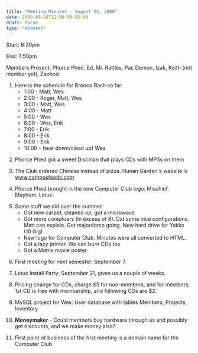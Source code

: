 ```yaml
---
title: "Meeting Minutes - August 24, 2000"
date: 2000-08-24T12:00:00-05:00
draft: false
type: "minutes"
---
```


Start: 6:30pm </p><p>
End: 7:50pm </p><p>
Members Present: Phorce Phed, Ed, Mr. Rattles, Pac Demon, Izak, Keith (not member yet), Zaphod </p><p>
1. Here is the schedule for Bronco Bash so far: <ul> <li> 1:00 - Matt, Wes</li> <li> 2:00 - Roger, Matt, Wes</li> <li> 3:00 - Matt, Wes</li> <li> 4:00 - Matt</li> <li> 5:00 - Wes</li> <li> 6:00 - Wes, Erik</li> <li> 7:00 - Erik</li> <li> 8:00 - Erik</li> <li> 9:00 - Erik</li> <li> 10:00 - (tear down/clean up) Wes</li> </ul> </p><p>
2. Phorce Phed got a sweet Discman that plays CDs with MP3s on them </p><p>
3. The Club ordered Chinese instead of pizza.  Hunan Garden's website is www.campusfoods.com </p><p>
4. Phorce Phed brought in the new Computer Club logo: Mischief. Mayhem. Linux. </p><p>
5. Some stuff we did over the summer: <ul> <li>Got new carpet, cleaned up, got a microwave.</li> <li>Got more comptuers (in excess of 8). Did some nice configurations, Matt can explain. Got majordomo going. New hard drive for Yakko (10 Gig)</li> <li>New logo for Computer Club.  Minutes were all converted to HTML.</li> <li>Got a lazy printer.  We can burn CDs too</li> <li>Got a Matrix movie poster.</li> </ul> </p><p>
6. First meeting for next semester: September 7. </p><p>
7. Linux Install Party: September 21, gives us a couple of weeks. </p><p>
8. Pricing change for CDs, charge $5 for non-members, and for members, 1st CD is free with membership, and following CDs are $2. </p><p>
9. MySQL project for Wes: User database with tables Members, Projects, Inventory </p><p>
10. <b>Moneymaker</b> - Could members buy hardware through us and possibly get discounts, and we make money also? </p><p>
11. First point of business of the first meeting is a domain name for the Computer Club </p><p>
</p>

